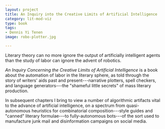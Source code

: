 ```yaml
---
layout: project
title: An Inquiry into the Creative Limits of Artificial Intelligence
category: lit-mod-viz
type: book
tags:
- Dennis Yi Tenen
image: robo-plotter.jpg

---
```


Literary theory can no more ignore the output of artificially intelligent
agents than the study of labor can ignore the advent of robotics.

*An Inquiry Concerning the Creative Limits of Artificial Intelligence* is a
book about the automation of labor in the literary sphere, as told through the
story of writers' aids past and present---narrative plotters, spell checkers,
and language generators---the "shameful little secrets" of mass literary
production.

In subsequent chapters I bring to view a number of algorithmic artifacts vital
to the advance of artificial intelligence, on a spectrum from quasi-autonomous
heuristics for combinatorial composition---style guides and "canned" literary
formulae---to fully-autonomous bots---of the sort used to manufacture junk
mail and disinformation campaigns on social media.


